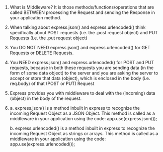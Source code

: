 1. What is Middleware? It is those methods/functions/operations that are called BETWEEN processing the Request and sending the Response in your application method.

2. When talking about express.json() and express.urlencoded() think specifically about POST requests (i.e. the .post request object) and PUT Requests (i.e. the .put request object)

3. You DO NOT NEED express.json() and express.urlencoded() for GET Requests or DELETE Requests.

4. You NEED express.json() and express.urlencoded() for POST and PUT requests, because in both these requests you are sending data (in the form of some data object) to the server and you are asking the server to accept or store that data (object), which is enclosed in the body (i.e. req.body) of that (POST or PUT) Request

5. Express provides you with middleware to deal with the (incoming) data (object) in the body of the request.

6. a. express.json() is a method inbuilt in express to recognize the incoming Request Object as a JSON Object. This method is called as a middleware in your application using the code: app.use(express.json());

   b. express.urlencoded() is a method inbuilt in express to recognize the incoming Request Object as strings or arrays. This method is called as a middleware in your application using the code: app.use(express.urlencoded());
